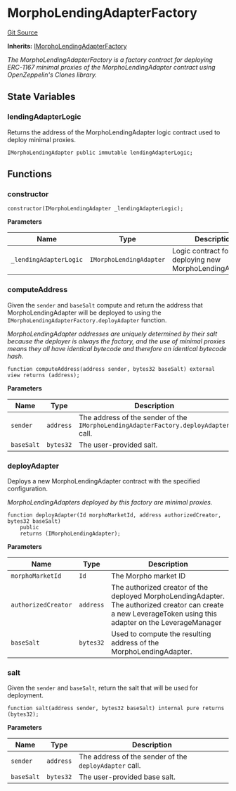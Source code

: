 # MorphoLendingAdapterFactory
[Git Source](https://github.com/seamless-protocol/ilm-v2/blob/002c85336929e7b2f8b2193e3cb727fe9cf4b9e6/src/lending/MorphoLendingAdapterFactory.sol)

**Inherits:**
[IMorphoLendingAdapterFactory](/src/interfaces/IMorphoLendingAdapterFactory.sol/interface.IMorphoLendingAdapterFactory.md)

*The MorphoLendingAdapterFactory is a factory contract for deploying ERC-1167 minimal proxies of the
MorphoLendingAdapter contract using OpenZeppelin's Clones library.*


## State Variables
### lendingAdapterLogic
Returns the address of the MorphoLendingAdapter logic contract used to deploy minimal proxies.


```solidity
IMorphoLendingAdapter public immutable lendingAdapterLogic;
```


## Functions
### constructor


```solidity
constructor(IMorphoLendingAdapter _lendingAdapterLogic);
```
**Parameters**

|Name|Type|Description|
|----|----|-----------|
|`_lendingAdapterLogic`|`IMorphoLendingAdapter`|Logic contract for deploying new MorphoLendingAdapters.|


### computeAddress

Given the `sender` and `baseSalt` compute and return the address that MorphoLendingAdapter will be deployed to
using the `IMorphoLendingAdapterFactory.deployAdapter` function.

*MorphoLendingAdapter addresses are uniquely determined by their salt because the deployer is always the factory,
and the use of minimal proxies means they all have identical bytecode and therefore an identical bytecode hash.*


```solidity
function computeAddress(address sender, bytes32 baseSalt) external view returns (address);
```
**Parameters**

|Name|Type|Description|
|----|----|-----------|
|`sender`|`address`|The address of the sender of the `IMorphoLendingAdapterFactory.deployAdapter` call.|
|`baseSalt`|`bytes32`|The user-provided salt.|


### deployAdapter

Deploys a new MorphoLendingAdapter contract with the specified configuration.

*MorphoLendingAdapters deployed by this factory are minimal proxies.*


```solidity
function deployAdapter(Id morphoMarketId, address authorizedCreator, bytes32 baseSalt)
    public
    returns (IMorphoLendingAdapter);
```
**Parameters**

|Name|Type|Description|
|----|----|-----------|
|`morphoMarketId`|`Id`|The Morpho market ID|
|`authorizedCreator`|`address`|The authorized creator of the deployed MorphoLendingAdapter. The authorized creator can create a new LeverageToken using this adapter on the LeverageManager|
|`baseSalt`|`bytes32`|Used to compute the resulting address of the MorphoLendingAdapter.|


### salt

Given the `sender` and `baseSalt`, return the salt that will be used for deployment.


```solidity
function salt(address sender, bytes32 baseSalt) internal pure returns (bytes32);
```
**Parameters**

|Name|Type|Description|
|----|----|-----------|
|`sender`|`address`|The address of the sender of the `deployAdapter` call.|
|`baseSalt`|`bytes32`|The user-provided base salt.|


